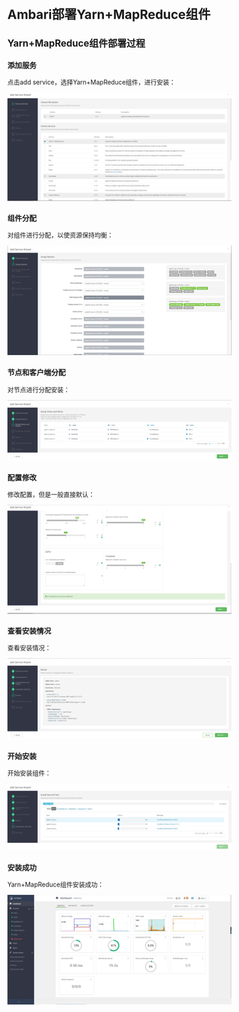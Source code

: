 # Ambari部署Yarn+MapReduce组件

## Yarn+MapReduce组件部署过程

### 添加服务

点击add service，选择Yarn+MapReduce组件，进行安装：

![添加服务](Ambari部署Yarn+MapReduce组件/添加服务.png)

### 组件分配

对组件进行分配，以使资源保持均衡：

![组件分配](Ambari部署Yarn+MapReduce组件/组件分配.png)

### 节点和客户端分配

对节点进行分配安装：

![节点和客户端分配](Ambari部署Yarn+MapReduce组件/节点和客户端分配.png)

### 配置修改

修改配置，但是一般直接默认：

![配置修改](Ambari部署Yarn+MapReduce组件/配置修改.png)

### 查看安装情况

查看安装情况：

![查看安装情况](Ambari部署Yarn+MapReduce组件/查看安装情况.png)

### 开始安装

开始安装组件：

![开始安装](Ambari部署Yarn+MapReduce组件/开始安装.png)

### 安装成功

Yarn+MapReduce组件安装成功：

![安装成功](Ambari部署Yarn+MapReduce组件/安装成功.png)
